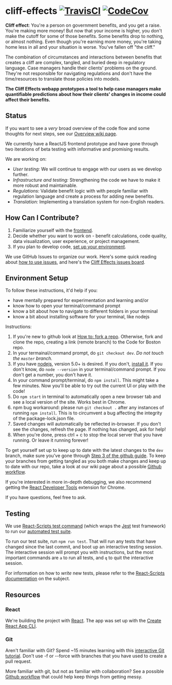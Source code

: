 # cliff-effects  [![TravisCI](https://travis-ci.org/codeforboston/cliff-effects.svg?style=shield)](https://travis-ci.org/codeforboston/cliff-effects) [![CodeCov](https://img.shields.io/codecov/c/github/codeforboston/cliff-effects.svg)](https://codecov.io/gh/codeforboston/cliff-effects)

**Cliff effect**: You're a person on government benefits, and you get a raise.  You're making more money!  But now that your income is higher, you don't make the cutoff for some of those benefits. Some benefits drop to nothing, or almost nothing. Even though you're earning more money, you're taking home less in all and your situation is worse. You've fallen off "the cliff."

The combination of circumstances and interactions between benefits that creates a cliff are complex, tangled, and buried deep in regulatory language. Case managers handle their clients' problems on the ground. They're not responsible for navigating regulations and don't have the time/resources to translate those policies into models.

**The Cliff Effects webapp prototypes a tool to help case managers make quantifiable predictions about how their clients' changes in income could affect their benefits.**


## Status
If you want to see a _very_ broad overview of the code flow and some thoughts for next steps, see our [Overview wiki page](https://github.com/codeforboston/cliff-effects/wiki/Meta:-Overview).

We currently have a ReactJS frontend prototype and have gone through two iterations of beta testing with informative and promising results.

We are working on:

- *User testing:* We will continue to engage with our users as we develop further.
- *Infrastructure and testing:* Strengthening the code we have to make it more robust and maintainable.
- *Regulations:* Validate benefit logic with with people familiar with regulation language and create a process for adding new benefits.
- *Translation:* Implementing a translation system for non-English readers.


## How Can I Contribute?

1. Familiarize yourself with the [frontend](https://codeforboston.github.io/cliff-effects/#/).
2. Decide whether you want to work on - benefit calculations, code quality, data visualization, user experience, or project management.
3. If you plan to develop code, [set up your environment](#environment-setup).

We use GitHub Issues to organize our work.  Here's some quick reading about [how to use issues](https://guides.github.com/features/issues/), and here's the [Cliff Effects issues board](https://github.com/codeforboston/cliff-effects/milestone/1).


## Environment Setup
To follow these instructions, it'd help if you:
- have mentally prepared for experimentation and learning and/or
- know how to open your terminal/command prompt
- know a bit about how to navigate to different folders in your terminal
- know a bit about installing software for your terminal, like nodejs

Instructions:
1. If you're new to github look at [How to: fork a repo](https://help.github.com/articles/fork-a-repo/). Otherwise, fork and clone the repo, creating a link (remote branch) to the Code for Boston repo.
2. In your termainal/command prompt, do `git checkout dev`. *Do not touch the `master` branch.*
3. If you have [nodejs](https://nodejs.org/en/), version 5.0+ is desired. If you don't, [install it](https://nodejs.org/en/download/). If you don't know, do `node --version` in your terminal/command prompt. If you don't get a number, you don't have it.
4. In your command prompt/terminal, do `npm install`. This might take a few minutes. Now you'll be able to try out the current UI or play with the code!
5. Do `npm start` in terminal to automatically open a new browser tab and see a local version of the site. Works best in Chrome.
6. npm bug workaround: please run `git checkout .` after any instances of running `npm install`. This is to circumvent a bug affecting the integrity of the package-lock.json file.
7. Saved changes will automatically be reflected in-browser. If you don't see the changes, refresh the page. If nothing has changed, ask for help!
8. When you're done, press ctrl + c to stop the local server that you have running. Or leave it running forever!

<!-- Further discussion needed. See outdated comments for merge #154 (near the bottom of them). -->
To get yourself set up to keep up to date with the latest changes to the `dev` branch, make sure you've gone through [Step 3 of the github guide](https://help.github.com/articles/fork-a-repo/#step-3-configure-git-to-sync-your-fork-with-the-original-spoon-knife-repository). To keep your branches from getting tangled as you both make changes and keep up to date with our repo, take a look at our wiki page about a possible [Github workflow](https://github.com/codeforboston/cliff-effects/wiki/Guide:-Github-Workflow).

<!-- Further discussion needed. See outdated comments for merge #154 (near the bottom of them). -->
If you're interested in more in-depth debugging, we also recommend getting the [React Developer Tools](https://www.google.com/url?sa=t&rct=j&q=&esrc=s&source=web&cd=4&cad=rja&uact=8&ved=0ahUKEwiZ__6Vg_jVAhWQ14MKHczrDtoQFgg4MAM&url=https%3A%2F%2Fchrome.google.com%2Fwebstore%2Fdetail%2Freact-developer-tools%2Ffmkadmapgofadopljbjfkapdkoienihi%3Fhl%3Den&usg=AFQjCNEv0udXgBoaukzJa59I_vufhScUbQ) extension for Chrome.

If you have questions, feel free to ask.

## Testing

We use [React-Scripts test command](https://github.com/facebookincubator/create-react-app/blob/master/packages/react-scripts/template/README.md#running-tests) (which wraps the [Jest](https://facebook.github.io/jest/) test framework) to run our [automated test suite](https://en.wikipedia.org/wiki/Test_automation).

To run our test suite, run `npm run test`. That will run any tests that have changed since the last commit, and boot up an interactive testing session. The interactive session will prompt you with instructions, but the most important commands are `a` to run all tests, and `q` to quit the interactive session.

For information on how to *write* new tests, please refer to the [React-Scripts documentation](https://github.com/facebookincubator/create-react-app/blob/master/packages/react-scripts/template/README.md#writing-tests) on the subject.

## Resources

### React

We're building the project with [React](https://facebook.github.io/react/docs/react-api.html). The app was set up with the [Create React App CLI](https://github.com/facebookincubator/create-react-app/blob/master/packages/react-scripts/template/README.md).

### Git

Aren't familiar with Git?  Spend ~15 minutes learning with this [interactive Git tutorial](https://try.github.io/levels/1/challenges/1). Don't use -f or --force with branches that you have used to create a pull request.

More familiar with git, but not as familiar with collaboration? See a possible [Github workflow](https://github.com/codeforboston/cliff-effects/wiki/Guide:-Github-Workflow) that could help keep things from getting messy.

